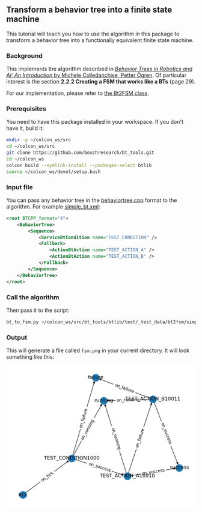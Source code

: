 ## Transform a behavior tree into a finite state machine

This tutorial will teach you how to use the algorithm in this package to transform a behavior tree into a functionally equivalent finite state machine.

### Background

This implements the algorithm described in [_Behavior Trees in Robotics and AI: An Introduction_ by Michele Colledanchise, Petter Ögren](https://arxiv.org/pdf/1709.00084).
Of particular interest is the section __2.2.2 Creating a FSM that works like a BTs__ (page 29).

For our implementation, please refer to [the Bt2FSM class](https://bt-tools.readthedocs.io/en/latest/apidocs/btlib/btlib.bt_to_fsm.bt_to_fsm.html#btlib.bt_to_fsm.bt_to_fsm.Bt2FSM).

### Prerequisites

You need to have this package installed in your workspace.
If you don't have it, build it:

```bash
mkdir -p ~/colcon_ws/src
cd ~/colcon_ws/src
git clone https://github.com/boschresearch/bt_tools.git
cd ~/colcon_ws
colcon build --symlink-install --packages-select btlib
source ~/colcon_ws/devel/setup.bash
```

### Input file

You can pass any behavior tree in the [behaviortree.cpp](https://behaviortree.dev) format to the algorithm.
For example [simple_bt.xml](https://github.com/boschresearch/bt_tools/blob/main/btlib/test/_test_data/bt2fsm/simple_bt.xml):

```xml
<root BTCPP_format="4">
    <BehaviorTree>
        <Sequence>
            <ServiceBtCondition name="TEST_CONDITION" />
            <Fallback>
                <ActionBtAction name="TEST_ACTION_A" />
                <ActionBtAction name="TEST_ACTION_B" />
            </Fallback>
        </Sequence>
    </BehaviorTree>
</root>
```

### Call the algorithm

Then pass it to the script:

```bash
bt_to_fsm.py ~/colcon_ws/src/bt_tools/btlib/test/_test_data/bt2fsm/simple_bt.xml
```

### Output

This will generate a file called `fsm.png` in your current directory.
It will look something like this:

![FSM](imgs/fsm.png)
